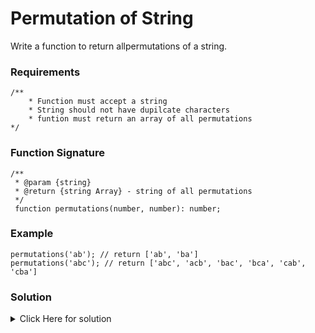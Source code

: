 # Permutation of String

Write a function to return allpermutations of a string.

### Requirements

```
/**
    * Function must accept a string
    * String should not have dupilcate characters
    * funtion must return an array of all permutations
*/
```

### Function Signature

```
/**
 * @param {string}
 * @return {string Array} - string of all permutations
 */
 function permutations(number, number): number;
```

### Example

```
permutations('ab'); // return ['ab', 'ba']
permutations('abc'); // return ['abc', 'acb', 'bac', 'bca', 'cab', 'cba']
```

### Solution

<details>
<summary>Click Here for solution </summary>

```
function permutations(str) {
  let result = [];
  const len = str.length;

  if (len === 0) {
    result.push("")
    return result;
  }

  for (let i = 0; i < len; i++) {
    const firstLetter = str[i];
    const remainingString = str.slice(0, i) + str.slice(i+1);

    //Calculate sub-permutations
    const subPermu = permutations(remainingString);

    //Append first charcter in sub-permutations
    for(let j =0; j< subPermu.length; j++){
        result.push(firstLetter + subPermu[j]);
    }
  }

  return result;
}
```

</details>
